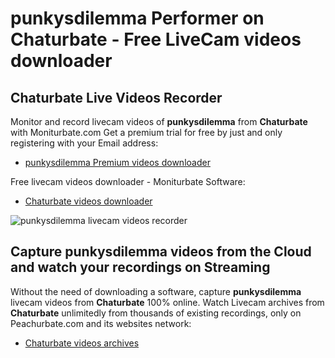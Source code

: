 # punkysdilemma Performer on Chaturbate - Free LiveCam videos downloader

## Chaturbate Live Videos Recorder

Monitor and record livecam videos of **punkysdilemma** from **Chaturbate** with Moniturbate.com
Get a premium trial for free by just and only registering with your Email address:
* [punkysdilemma Premium videos downloader](https://moniturbate.com/request-demo-licence-key.html)

Free livecam videos downloader - Moniturbate Software:
* [Chaturbate videos downloader](https://moniturbate.com/moniturbate-download-software.html)

![punkysdilemma livecam videos recorder](https://peachurnet.com/templates/moniturbate-software.png)


## Capture punkysdilemma videos from the Cloud and watch your recordings on Streaming

Without the need of downloading a software, capture **punkysdilemma** livecam videos from **Chaturbate** 100% online.
Watch Livecam archives from **Chaturbate** unlimitedly from thousands of existing recordings, only on Peachurbate.com and its websites network:
* [Chaturbate videos archives](https://peachurnet.com/)